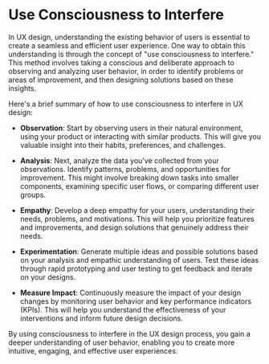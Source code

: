 # Use Consciousness to Interfere

In UX design, understanding the existing behavior of users is essential to create a seamless and efficient user experience. One way to obtain this understanding is through the concept of "use consciousness to interfere." This method involves taking a conscious and deliberate approach to observing and analyzing user behavior, in order to identify problems or areas of improvement, and then designing solutions based on these insights.

Here's a brief summary of how to use consciousness to interfere in UX design:

- **Observation**: Start by observing users in their natural environment, using your product or interacting with similar products. This will give you valuable insight into their habits, preferences, and challenges.

- **Analysis**: Next, analyze the data you've collected from your observations. Identify patterns, problems, and opportunities for improvement. This might involve breaking down tasks into smaller components, examining specific user flows, or comparing different user groups.

- **Empathy**: Develop a deep empathy for your users, understanding their needs, problems, and motivations. This will help you prioritize features and improvements, and design solutions that genuinely address their needs.

- **Experimentation**: Generate multiple ideas and possible solutions based on your analysis and empathic understanding of users. Test these ideas through rapid prototyping and user testing to get feedback and iterate on your designs.

- **Measure Impact**: Continuously measure the impact of your design changes by monitoring user behavior and key performance indicators (KPIs). This will help you understand the effectiveness of your interventions and inform future design decisions.

By using consciousness to interfere in the UX design process, you gain a deeper understanding of user behavior, enabling you to create more intuitive, engaging, and effective user experiences.
